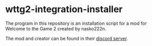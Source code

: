 # wttg2-integration-installer

The program in this repository is an installation script for a mod for Welcome to the Game 2 created by nasko222n. 

The mod and creator can be found in their [discord server](https://discord.gg/fcufAUXcnm).
